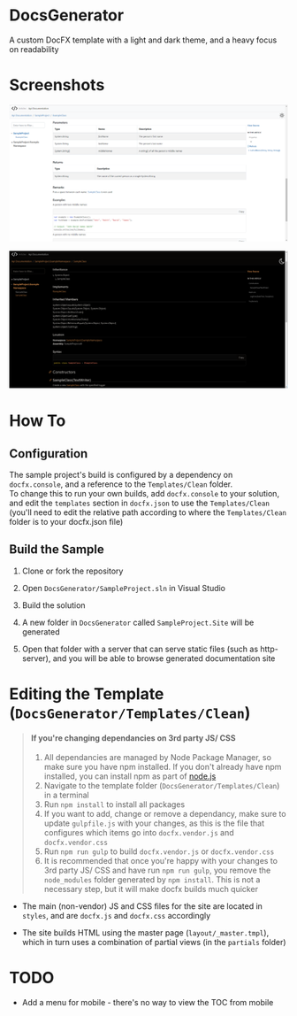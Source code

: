 # DocsGenerator
A custom DocFX template with a light and dark theme, and a heavy focus on readability

# Screenshots
![App (Light Theme)](Screenshots/1.png)

![App (Dark Theme)](Screenshots/2.png)

# How To

## Configuration

The sample project's build is configured by a dependency on `docfx.console`, and a reference to the `Templates/Clean` folder.  
To change this to run your own builds, add `docfx.console` to your solution, and edit the `templates` section in `docfx.json` to use the `Templates/Clean` (you'll need to edit the relative path according to where the `Templates/Clean` folder is to your docfx.json file)

## Build the Sample

1. Clone or fork the repository

1. Open `DocsGenerator/SampleProject.sln` in Visual Studio
1. Build the solution
1. A new folder in `DocsGenerator` called `SampleProject.Site` will be generated
1. Open that folder with a server that can serve static files (such as http-server), and you will be able to browse generated documentation site

# Editing the Template (`DocsGenerator/Templates/Clean`)

> #### If you're changing dependancies on 3rd party JS/ CSS
> 1. All dependancies are managed by Node Package Manager, so make sure you have npm installed. If you don't already have npm installed, you can install npm as part of [node.js](https://nodejs.org/en/download/)
> 1. Navigate to the template folder (`DocsGenerator/Templates/Clean`) in a terminal
> 1. Run `npm install` to install all packages
> 1. If you want to add, change or remove a dependancy, make sure to update `gulpfile.js` with your changes, as this is the file that configures which items go into `docfx.vendor.js` and `docfx.vendor.css`
> 1. Run `npm run gulp` to build `docfx.vendor.js` or `docfx.vendor.css`
> 1. It is recommended that once you're happy with your changes to 3rd party JS/ CSS and have run `npm run gulp`, you remove the `node_modules` folder generated by `npm install`. This is not a necessary step, but it will make docfx builds much quicker

* The main (non-vendor) JS and CSS files for the site are located in `styles`, and are `docfx.js` and `docfx.css` accordingly

* The site builds HTML using the master page (`layout/_master.tmpl`), which in turn uses a combination of partial views (in the `partials` folder)

# TODO

* Add a menu for mobile - there's no way to view the TOC from mobile